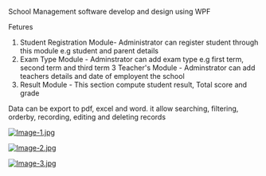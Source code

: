 School Management software develop and design using WPF 

Fetures

1.  Student Registration Module- Administrator can register student through this module e.g student and parent details
2. Exam Type Module - Adminstrator can add exam type e.g first term, second term and third term 
3 Teacher's Module - Adminstrator can add teachers details and date of employent the school
4. Result Module - This section compute student result, Total score and grade

Data can be export to pdf, excel and word. it allow searching, filtering, orderby, recording, editing and deleting records

[![Image-1.jpg](https://i.postimg.cc/Hkn3S8jb/Image-1.jpg)](https://postimg.cc/k2rxG4Q5)

[![Image-2.jpg](https://i.postimg.cc/63hzTry4/Image-2.jpg)](https://postimg.cc/0Mb7BJG9)

[![Image-3.jpg](https://i.postimg.cc/T1WRxJdg/Image-3.jpg)](https://postimg.cc/hQcFbx7t)
